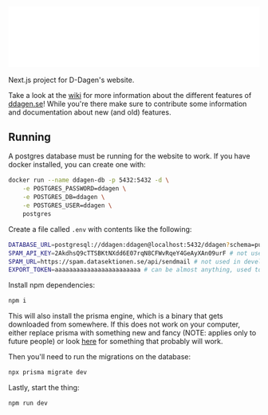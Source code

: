 ![d-dagen](https://github.com/datasektionen/ddagen/blob/main/public/img/logo-white-ageless_v2.svg)

Next.js project for D-Dagen's website.

Take a look at the [wiki](https://github.com/datasektionen/ddagen/wiki) for more information about the different features of [ddagen.se](https://ddagen.se)!
While you're there make sure to contribute some information and documentation about new (and old) features.

## Running

A postgres database must be running for the website to work. If you have docker
installed, you can create one with:

```bash
docker run --name ddagen-db -p 5432:5432 -d \
    -e POSTGRES_PASSWORD=ddagen \
    -e POSTGRES_DB=ddagen \
    -e POSTGRES_USER=ddagen \
    postgres
```

Create a file called `.env` with contents like the following:

```bash
DATABASE_URL=postgresql://ddagen:ddagen@localhost:5432/ddagen?schema=public # adjust according to your database
SPAM_API_KEY=2AkdhsQ9cTTSBKtNXdd6E07rqN8CFWvRqeY4GeAyXAn09urF # not used in development
SPAM_URL=https://spam.datasektionen.se/api/sendmail # not used in development
EXPORT_TOKEN=aaaaaaaaaaaaaaaaaaaaaaaa # can be almost anything, used to verify clients in the /api/export-exhibitors endpoint
```

Install npm dependencies:

```bash
npm i
```

This will also install the prisma engine, which is a binary that gets downloaded
from somewhere. If this does not work on your computer, either replace prisma
with something new and fancy (NOTE: applies only to future people) or look
[here](https://gist.github.com/mathiasmagnusson/c229abac159dd76657b895a4c8cb6ade)
for something that probably will work.

Then you'll need to run the migrations on the database:

```bash
npx prisma migrate dev
```

Lastly, start the thing:

```bash
npm run dev
```
